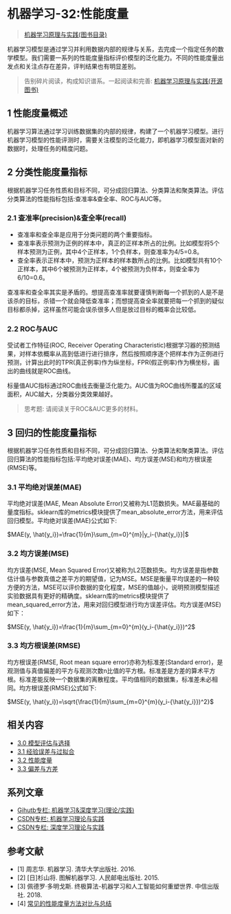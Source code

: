 # 机器学习-32:性能度量

> [机器学习原理与实践(图书目录)](https://blog.csdn.net/shareviews/article/details/83030331)

机器学习模型是通过学习并利用数据内部的规律与关系，去完成一个指定任务的数学模型。我们需要一系列的性能度量指标评价模型的泛化能力。不同的性能度量出发点和关注点存在差异，评判结果也有明显差别。

> 告别碎片阅读，构成知识谱系。一起阅读和完善: [机器学习原理与实践(开源图书)](https://github.com/media-tm/MTOpenML)

## 1 性能度量概述

机器学习算法通过学习训练数据集的内部的规律，构建了一个机器学习模型。进行机器学习模型的性能评测时，需要关注模型的泛化能力，即机器学习模型面对新的数据时，处理任务的精度问题。

## 2 分类性能度量指标

根据机器学习任务性质和目标不同，可分成回归算法、分类算法和聚类算法。评估分类算法的性能指标包括:查准率&查全率、ROC与AUC等。

### 2.1 查准率(precision)&查全率(recall)

- 查准率和查全率是应用于分类问题的两个重要指标。
- 查准率表示预测为正例的样本中，真正的正样本所占的比例。比如模型将5个样本预测为正例，其中4个正样本，1个负样本，则查准率为4/5=0.8。
- 查全率表示正样本中，预测为正样本的样本数所占的比例。比如模型共有10个正样本，其中6个被预测为正样本，4个被预测为负样本，则查全率为6/10=0.6。

查准率和查全率其实是矛盾的。想提高查准率就要谨慎判断每一个抓到的人是不是该杀的目标，杀错一个就会降低查准率；而想提高查全率就要把每一个抓到的疑似目标都杀掉，这样虽然可能会误杀很多人但是放过目标的概率会比较低。

### 2.2 ROC与AUC

受试者工作特征(ROC, Receiver Operating Characteristic)根据学习器的预测结果，对样本依概率从高到低进行进行排序，然后按照顺序逐个把样本作为正例进行预测，计算出此时的TPR(真正例率)作为纵坐标，FPR(假正例率)作为横坐标，画出的曲线就是ROC曲线。

标量值AUC指标通过ROC曲线去衡量泛化能力。AUC值为ROC曲线所覆盖的区域面积，AUC越大，分类器分类效果越好。

> 思考题: 请阅读关于ROC&AUC更多的材料。

## 3 回归的性能度量指标

根据机器学习任务性质和目标不同，可分成回归算法、分类算法和聚类算法。评估回归算法的性能指标包括:平均绝对误差(MAE)、均方误差(MSE)和均方根误差(RMSE)等。

### 3.1 平均绝对误差(MAE)

平均绝对误差(MAE, Mean Absolute Error)又被称为L1范数损失。MAE最基础的量度指标。sklearn库的metrics模块提供了mean_absolute_error方法，用来评估回归模型。平均绝对误差(MAE)公式如下:

$MAE(y, \hat{y_i})=\frac{1}{m}\sum_{m=0}^{m}|y_i-{\hat{y_i}}|$

### 3.2 均方误差(MSE)

均方误差(MSE, Mean Squared Error)又被称为L2范数损失。均方误差是指参数估计值与参数真值之差平方的期望值，记为MSE。MSE是衡量平均误差的一种较方便的方法，MSE可以评价数据的变化程度，MSE的值越小，说明预测模型描述实验数据具有更好的精确度。sklearn库的metrics模块提供了mean_squared_error方法，用来对回归模型进行均方误差评估。均方误差(MSE)如下：

$MSE(y, \hat{y_i})=\frac{1}{m}\sum_{m=0}^{m}(y_i-{\hat{y_i}})^2$

### 3.3 均方根误差(RMSE)

均方根误差(RMSE, Root mean square error)亦称为标准差(Standard error)，是观测值与真值偏差的平方与观测次数n比值的平方根。标准差是方差的算术平方根。标准差能反映一个数据集的离散程度。平均值相同的数据集，标准差未必相同。均方根误差(RMSE)公式如下:

$MSE(y, \hat{y_i})=\sqrt{\frac{1}{m}\sum_{m=0}^{m}(y_i-{\hat{y_i}})^2}$

## 相关内容

- [3.0 模型评估与选择](./30-ml-evaluat-model.md)
- [3.1 经验误差与过拟合](./31-ml-loss-overfit.md)
- [3.2 性能度量](./32-ml-performance-measure.md)
- [3.3 偏差与方差](./33-ml-deviation-variance.md)

## 系列文章

- [Gihutb专栏: 机器学习&深度学习(理论/实践)](https://github.com/media-tm/MTOpenML)
- [CSDN专栏: 机器学习理论与实践](https://blog.csdn.net/column/details/27839.html)
- [CSDN专栏: 深度学习理论与实践](https://blog.csdn.net/column/details/27839.html)

## 参考文献

- [1] 周志华. 机器学习. 清华大学出版社. 2016.
- [2] [日]杉山将. 图解机器学习. 人民邮电出版社. 2015.
- [3] 佩德罗·多明戈斯. 终极算法-机器学习和人工智能如何重塑世界. 中信出版社. 2018.
- [4] [常见的性能度量方法对比与总结](https://zhuanlan.zhihu.com/p/39957290)